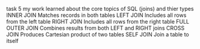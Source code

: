task 5
my work 
  learned about the core topics of SQL (joins) and thier types
INNER JOIN       Matches records in both tables 
LEFT JOIN          Includes all rows from the left table 
RIGHT JOIN            Includes all rows from the right table 
FULL OUTER JOIN          Combines results from both LEFT and RIGHT joins 
 CROSS JOIN                 Produces Cartesian product of two tables 
 SELF JOIN                    Join a table to itself 


 
